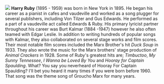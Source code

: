 ![](/images/harryruby.jpg)
**Harry Ruby** (1895 - 1959) was born in New York in 1895. He began his career as a pianist in cafes and vaudeville and worked as a song plugger for several publishers, including Von Tilzer and Gus Edwards. He performed as a part of a vaudeville act called Edwards & Ruby. His primary lyricist partner throughout his career was Burt Kalmar (1884 -1947) however he also often teamed with Edgar Leslie. In addition to writing hundreds of popular songs with Kalmar, they also collaborated on several stage works and film scores. Their most notable film scores included the Marx Brother's hit *Duck Soup* in 1933. They also wrote the music for the Marx brothers' stage production of *Animal Crackers* in 1928.
Some of Ruby's greatest hits are; *Timbuctoo*, *My Sunny Tennessee*, *I Wanna be Loved By You* and *Hooray for Captain Spaulding*. What? You say you neverheard of Hooray For Captain Spaulding? I'll bet you heard it many times if you were born before 1960. That song was the theme song of Groucho Marx for many years. 



 